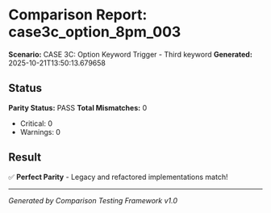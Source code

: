 # Comparison Report: case3c_option_8pm_003
**Scenario:** CASE 3C: Option Keyword Trigger - Third keyword
**Generated:** 2025-10-21T13:50:13.679658

## Status
**Parity Status:** PASS
**Total Mismatches:** 0
  - Critical: 0
  - Warnings: 0

## Result
✅ **Perfect Parity** - Legacy and refactored implementations match!

---
*Generated by Comparison Testing Framework v1.0*